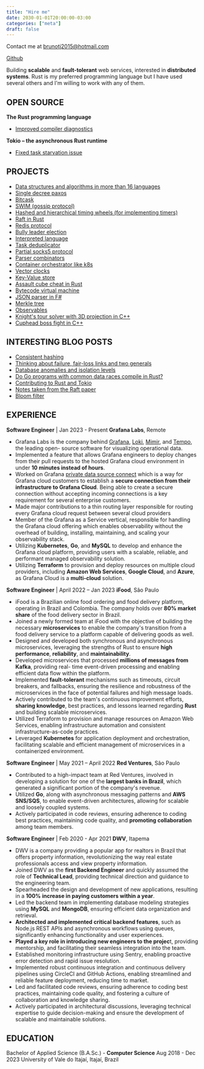 ```yaml
---
title: "Hire me"
date: 2030-01-01T20:00:00-03:00
categories: ["meta"]
draft: false
---
```


Contact me at brunotj2015@hotmail.com  

[Github](https://github.com/poorlydefinedbehaviour)  

Building **scalable** and **fault-tolerant** web services, interested in **distributed systems**. Rust is my preferred programming language but I have used several others and I'm willing to work with any of them.

## OPEN SOURCE
**The Rust programming language**  
- [Improved compiler diagnostics](https://github.com/rust-lang/rust/pulls?q=is%3Apr+author%3APoorlyDefinedBehaviour+)  

**Tokio – the asynchronous Rust runtime**  
- [Fixed task starvation issue](https://github.com/tokio-rs/tokio/pulls?q=is%3Apr+author%3APoorlyDefinedBehaviour+)  

## PROJECTS

- [Data structures and algorithms in more than 16 languages](https://github.com/PoorlyDefinedBehaviour/data-structures-and-algorithms)
- [Single decree paxos](https://github.com/PoorlyDefinedBehaviour/single-decree-paxos-rs)
- [Bitcask](https://github.com/PoorlyDefinedBehaviour/bitcask)
- [SWIM (gossip protocol)](https://github.com/PoorlyDefinedBehaviour/memberlist-rs)
- [Hashed and hierarchical timing wheels (for implementing timers)](https://github.com/PoorlyDefinedBehaviour/hashed_and_hierarchical_timing_wheels)
- [Raft in Rust](https://github.com/PoorlyDefinedBehaviour/raft-rs)
- [Redis protocol](https://github.com/PoorlyDefinedBehaviour/rust_redis_protocol_specification)
- [Bully leader election](https://github.com/PoorlyDefinedBehaviour/leader_election_bully)
- [Interpreted language](https://github.com/PoorlyDefinedBehaviour/rust_interpreter)
- [Task deduplicator](https://github.com/PoorlyDefinedBehaviour/request-deduplicator-rs)
- [Partial socks5 protocol](https://github.com/PoorlyDefinedBehaviour/socks5)
- [Parser combinators](https://github.com/PoorlyDefinedBehaviour/parser-combinators)
- [Container orchestrator like k8s](https://github.com/PoorlyDefinedBehaviour/simple_kubernetes)
- [Vector clocks](https://github.com/PoorlyDefinedBehaviour/vector_clocks)
- [Key-Value store](https://github.com/PoorlyDefinedBehaviour/kv_store)
- [Assault cube cheat in Rust](https://github.com/PoorlyDefinedBehaviour/assault_cube-rs)
- [Bytecode virtual machine](https://github.com/PoorlyDefinedBehaviour/bytecode_vm_2)
- [JSON parser in F#](https://github.com/PoorlyDefinedBehaviour/json_parser_fsharp)
- [Merkle tree](https://github.com/PoorlyDefinedBehaviour/merkle_tree)
- [Observables](https://github.com/PoorlyDefinedBehaviour/Observables)
- [Knight's tour solver with 3D projection in C++](https://github.com/PoorlyDefinedBehaviour/knight-s-tour-3d-projection)
- [Cuphead boss fight in C++](https://github.com/PoorlyDefinedBehaviour/cuphead)

## INTERESTING BLOG POSTS

- [Consistent hashing](https://poorlydefinedbehaviour.github.io/posts/consistent_hashing/)
- [Thinking about failure, fair-loss links and two generals](https://poorlydefinedbehaviour.github.io/posts/fair_loss_links_and_two_generals/)
- [Database anomalies and isolation levels](https://poorlydefinedbehaviour.github.io/posts/isolation_levels/)
- [Do Go programs with common data races compile in Rust?](https://poorlydefinedbehaviour.github.io/posts/rust_compile_time_safety_1/)
- [Contributing to Rust and Tokio](https://poorlydefinedbehaviour.github.io/posts/contributing_to_tokio/)
- [Notes taken from the Raft paper](https://poorlydefinedbehaviour.github.io/posts/raft_notes/)
- [Bloom filter](https://poorlydefinedbehaviour.github.io/posts/bloom_filter/)

## EXPERIENCE
**Software Engineer** | Jan 2023 - Present
**Grafana Labs**, Remote  
- Grafana Labs is the company behind [Grafana](https://github.com/grafana/grafana), [Loki](https://github.com/grafana/loki), [Mimir](https://github.com/grafana/mimir), and [Tempo](https://github.com/grafana/tempo), the leading open-
source software for visualizing operational data.
- Implemented a feature that allows Grafana engineers to deploy changes from their pull
requests to the hosted Grafana cloud environment in under **10 minutes instead of hours**.
- Worked on Grafana [private data source connect](https://grafana.com/docs/grafana-cloud/connect-externally-hosted/private-data-source-connect/) which is a way for Grafana cloud customers
to establish a **secure connection from their infrastructure to Grafana Cloud**. Being able to
create a secure connection without accepting incoming connections is a key requirement for
several enterprise customers.
- Made major contributions to a thin routing layer responsible for routing every Grafana cloud
request between several cloud providers
- Member of the Grafana as a Service vertical, responsible for handling the Grafana cloud
offering which enables observability without the overhead of building, installing, maintaining,
and scaling your observability stack.
- Utilizing **Kubernetes**, **Go**, and **MySQL** to develop and enhance the Grafana cloud platform,
providing users with a scalable, reliable, and performant managed observability solution.
- Utilizing **Terraform** to provision and deploy resources on multiple cloud providers, including
**Amazon Web Services**, **Google Cloud**, and **Azure**, as Grafana Cloud is a **multi-cloud** solution.  

**Software Engineer** | April 2022 – Jan 2023
**iFood**, São Paulo  
- iFood is a Brazilian online food ordering and food delivery platform, operating in Brazil and
Colombia. The company holds over **80% market share** of the food delivery sector in Brazil.
- Joined a newly formed team at iFood with the objective of building the necessary
**microservices** to enable the company's transition from a food delivery service to a platform
capable of delivering goods as well.
- Designed and developed both synchronous and asynchronous microservices, leveraging the
strengths of Rust to ensure **high performance**, **reliability**, and **maintainability**.
- Developed microservices that processed **millions of messages from Kafka**, providing real-
time event-driven processing and enabling efficient data flow within the platform.
- Implemented **fault-tolerant** mechanisms such as timeouts, circuit breakers, and fallbacks,
ensuring the resilience and robustness of the microservices in the face of potential failures and
high message loads.
- Actively contributed to the team's continuous improvement efforts, **sharing knowledge**, best
practices, and lessons learned regarding **Rust** and building scalable microservices.
- Utilized Terraform to provision and manage resources on Amazon Web Services, enabling
infrastructure automation and consistent infrastructure-as-code practices.
- Leveraged **Kubernetes** for application deployment and orchestration, facilitating scalable and
efficient management of microservices in a containerized environment.  

**Software Engineer** | May 2021 – April 2022 **Red Ventures**, São Paulo
- Contributed to a high-impact team at Red Ventures, involved in developing a solution for one
of the **largest banks in Brazil**, which generated a significant portion of the company's revenue.
- Utilized **Go**, along with asynchronous messaging patterns and **AWS SNS/SQS**, to enable
event-driven architectures, allowing for scalable and loosely coupled systems.
- Actively participated in code reviews, ensuring adherence to coding best practices,
maintaining code quality, and **promoting collaboration** among team members.  

**Software Engineer** | Feb 2020 - Apr 2021
**DWV**, Itapema  
- DWV is a company providing a popular app for realtors in Brazil that offers property
information, revolutionizing the way real estate professionals access and view property
information.
- Joined DWV as the **first Backend Engineer** and quickly assumed the role of **Technical Lead**,
providing technical direction and guidance to the engineering team.
- Spearheaded the design and development of new applications, resulting in a **100% increase in
paying customers within a year**.
- Led the backend team in implementing database modeling strategies using **MySQL** and
**MongoDB**, ensuring efficient data organization and retrieval.
- **Architected and implemented critical backend features**, such as Node.js REST APIs and
asynchronous workflows using queues, significantly enhancing functionality and user
experiences.
- **Played a key role in introducing new engineers to the projec**t, providing mentorship, and
facilitating their seamless integration into the team.
- Established monitoring infrastructure using Sentry, enabling proactive error detection and
rapid issue resolution.
- Implemented robust continuous integration and continuous delivery pipelines using CircleCI
and GitHub Actions, enabling streamlined and reliable feature deployment, reducing time to
market.
- Led and facilitated code reviews, ensuring adherence to coding best practices, maintaining
code quality, and fostering a culture of collaboration and knowledge sharing.
- Actively participated in architectural discussions, leveraging technical expertise to guide
decision-making and ensure the development of scalable and maintainable solutions.  

## EDUCATION
Bachelor of Applied Science (B.A.Sc.) - **Computer Science** Aug 2018 - Dec 2023
University of Vale do Itajaí, Itajaí, Brazil